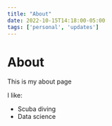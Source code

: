 ```yaml
---
title: "About"
date: 2022-10-15T14:18:00-05:00
tags: ['personal', 'updates']
---
```


# About

This is my about page

I like:

- Scuba diving
- Data science

